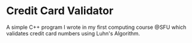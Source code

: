 # Credit Card Validator
A simple C++ program I wrote in my first computing course @SFU which validates credit card numbers using Luhn's Algorithm.
